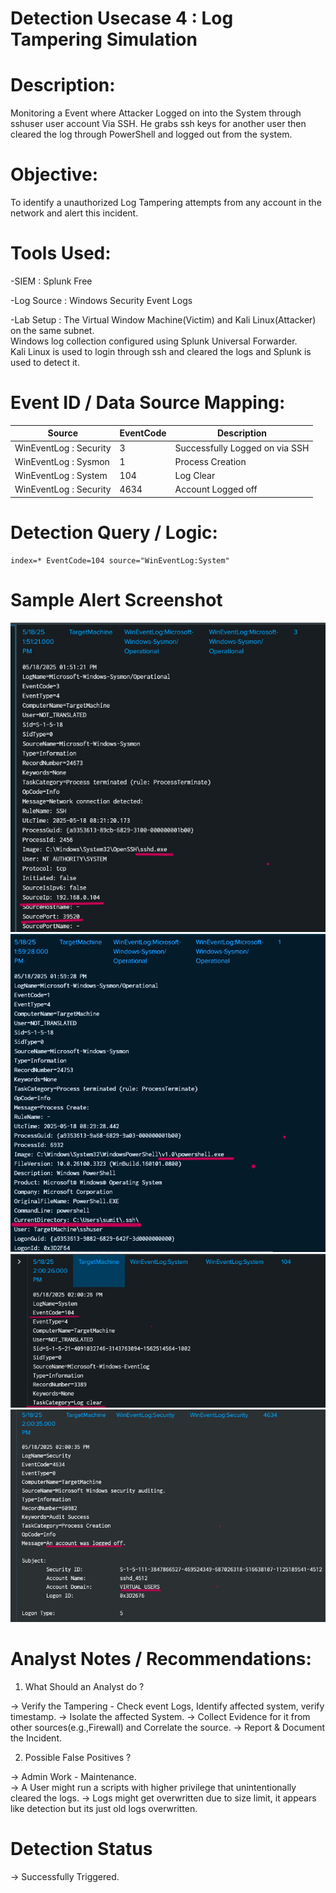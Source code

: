 

# Detection Usecase 4 : Log Tampering Simulation


# Description: 
Monitoring a Event where Attacker Logged on into the System through sshuser user account Via SSH.
He grabs ssh keys for another user then cleared the log through PowerShell 
and logged out from the system.

# Objective:
To identify a unauthorized Log Tampering attempts from any account in the network and alert this incident.


# Tools Used:

-SIEM : Splunk Free

-Log Source : Windows Security Event Logs 

-Lab Setup : The Virtual Window Machine(Victim) and Kali Linux(Attacker) on the same subnet.  
             Windows log collection configured using Splunk Universal Forwarder.  
             Kali Linux is used to login through ssh and cleared the logs 
             and Splunk is used to detect it.


# Event ID / Data Source Mapping:

|Source                  | EventCode | Description                       |
|------------------------|-----------|-----------------------------------|
| WinEventLog : Security | 3         | Successfully Logged on via SSH    |
| WinEventLog : Sysmon   | 1         | Process Creation                  |
| WinEventLog : System   | 104       | Log Clear                         |
| WinEventLog : Security | 4634      | Account Logged off                | 

# Detection Query / Logic:

```spl 
index=* EventCode=104 source="WinEventLog:System"
```


# Sample Alert Screenshot

![Login](<../logs/Screenshot 2025-05-18 161602.png>)  
![Powershell](<../logs/Screenshot 2025-05-18 150514.png>)  
![Logs](<../logs/Screenshot 2025-05-18 152731.png>)  
![Log out](<../logs/Screenshot 2025-05-18 152814.png>)


# Analyst Notes / Recommendations:

1) What Should an Analyst do ? 

-> Verify the Tampering - Check event Logs, Identify affected system, verify timestamp.
-> Isolate the affected System.
-> Collect Evidence for it from other sources(e.g.,Firewall) and Correlate the source.
-> Report & Document the Incident.

2) Possible False Positives ?

-> Admin Work - Maintenance.  
-> A User might run a scripts with higher privilege that unintentionally cleared the logs.
-> Logs might get overwritten due to size limit, it appears like detection but its just old logs overwritten.  


# Detection Status
-> Successfully Triggered.


